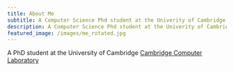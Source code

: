 ```yaml
---
title: About Me
subtitle: A Computer Science Phd student at the Univerity of Cambridge
description: A Computer Science Phd student at the Univerity of Cambridge
featured_image: /images/me_rotated.jpg
---
```


A PhD student at the University of Cambridge <a href="https://www.cl.cam.ac.uk">Cambridge Computer Laboratory</a> 
